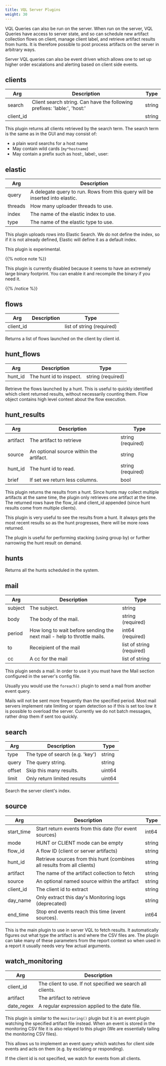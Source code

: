 ```yaml
---
title: VQL Server Plugins
weight: 30
---
```


VQL Queries can also be run on the server. When run on the server, VQL
Queries have access to server state, and so can schedule new artifact
collection flows on client, manage client label, and retrieve artifact
results from hunts. It is therefore possible to post process artifacts
on the server in arbitrary ways.

Server VQL queries can also be event driven which allows one to set up
higher order escalations and alerting based on client side events.


## clients

Arg | Description | Type
----|-------------|-----
search | Client search string. Can have the following prefixes: 'lable:', 'host:' | string
client_id |  | string

This plugin returns all clients retrieved by the search term. The
search term is the same as in the GUI and may consist of:

- a plain word searchs for a host name
- May contain wild cards (`my*hostname`)
- May contain a prefix such as host:, label:, user:

## elastic

Arg | Description
----|------------
query|A delegate query to run. Rows from this query will be inserted into elastic.
threads|How many uploader threads to use.
index|The name of the elastic index to use.
type|The name of the elastic type to use.

This plugin uploads rows into Elastic Search. We do not define the
index, so if it is not already defined, Elastic will define it as a
default index.

This plugin is experimental.

{{% notice note %}}

This plugin is currently disabled because it seems to have an
extremely large binary footprint. You can enable it and recompile the
binary if you need it.

{{% /notice %}}

## flows

Arg | Description | Type
----|-------------|-----
client_id |  |  list of string (required)

Returns a list of flows launched on the client by client id.

## hunt_flows

Arg | Description | Type
----|-------------|-----
hunt_id | The hunt id to inspect. | string (required)

Retrieve the flows launched by a hunt. This is useful to quickly
identified which client returned results, without necessarily counting
them. Flow object contains high level context about the flow
execution.

## hunt_results

Arg | Description | Type
----|-------------|-----
artifact | The artifact to retrieve | string (required)
source | An optional source within the artifact. | string
hunt_id | The hunt id to read. | string (required)
brief | If set we return less columns. | bool

This plugin returns the results from a hunt. Since hunts may collect
multiple artifacts at the same time, the plugin only retrieves one
artifact at the time. The returned rows have the flow_id and client_id
appended (since hunt results come from multiple clients).

This plugin is very useful to see the results from a hunt. It always gets the most recent results so as the hunt progresses, there will be more rows returned.

The plugin is useful for performing stacking (using group by) or
further narrowing the hunt result on demand.

## hunts

Returns all the hunts scheduled in the system.

## mail

Arg | Description | Type
----|-------------|-----
subject | The subject. | string
body | The body of the mail. | string (required)
period | How long to wait before sending the next mail - help to throttle mails. | int64 (required)
to | Receipient of the mail |  list of string (required)
cc | A cc for the mail |  list of string

This plugin sends a mail. In order to use it you must have the Mail
section configured in the server's config file.

Usually you would use the `foreach()` plugin to send a mail from
another event query.

Mails will not be sent more frequently than the specified period. Most
mail servers implement rate limiting or spam detection so if this is
set too low it is possible to overload the server. Currently we do not
batch messages, rather drop them if sent too quickly.

## search

Arg | Description | Type
----|-------------|-----
type | The type of search (e.g. 'key') | string
query | The query string. | string
offset | Skip this many results. | uint64
limit | Only return limited results | uint64

Search the server client's index.

## source

Arg | Description | Type
----|-------------|-----
start_time | Start return events from this date (for event sources) | int64
mode | HUNT or CLIENT mode can be empty | string
flow_id | A flow ID (client or server artifacts) | string
hunt_id | Retrieve sources from this hunt (combines all results from all clients) | string
artifact | The name of the artifact collection to fetch | string
source | An optional named source within the artifact | string
client_id | The client id to extract | string
day_name | Only extract this day's Monitoring logs (deprecated) | string
end_time | Stop end events reach this time (event sources). | int64

This is the main plugin to use in server VQL to fetch results. It
automatically figures out what type the artifact is and where the CSV
files are. The plugin can take many of these parameters from the
report context so when used in a report it usually needs very few
actual arguments.


## watch_monitoring

Arg | Description
----|------------
client_id|The client to use. If not specified we search all clients.
artifact|The artifact to retrieve
date_regex|A regular expression applied to the date file.

This plugin is similar to the `monitoring()` plugin but it is an event
plugin watching the specified artifact file instead. When an event is
stored in the monitoring CSV file it is also relayed to this plugin
(We are essentially tailing the monitoring CSV files).

This allows us to implement an event query which watches for client
side events and acts on them (e.g. by esclating or responding).

If the client id is not specified, we watch for events from all
clients.
